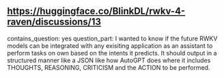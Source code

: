 ## https://huggingface.co/BlinkDL/rwkv-4-raven/discussions/13

contains_question: yes
question_part: I wanted to know if the future RWKV models can be integrated with any exisiting application as an assistant to perform tasks on own based on the intents it predicts. It should output in a structured manner like a JSON like how AutoGPT does where it includes THOUGHTS, REASONING, CRITICISM and the ACTION to be performed.